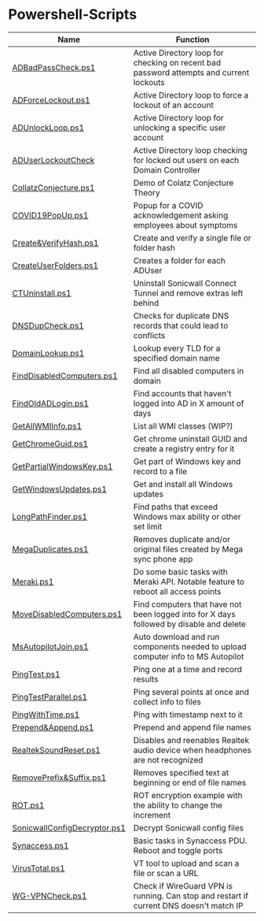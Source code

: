 # Powershell-Scripts

| Name                         | Function                                                                                                                 |
| ---------------------------- | ------------------------------------------------------------------------------------------------------------------------ |
| [ADBadPassCheck.ps1](/ADBadPassCheck.ps1)                     | Active Directory loop for checking on recent bad password attempts and current lockouts |
| [ADForceLockout.ps1](/ADForceLockout.ps1)                     | Active Directory loop to force a lockout of an account                                  |
| [ADUnlockLoop.ps1](/ADUnlockLoop.ps1)                         | Active Directory loop for unlocking a specific user account                             |
| [ADUserLockoutCheck](/ADUserLockoutCheck.ps1)                 | Active Directory loop checking for locked out users on each Domain Controller           |
| [CollatzConjecture.ps1](/CollatzConjecture.ps1)               | Demo of Colatz Conjecture Theory                                                        |
| [COVID19PopUp.ps1](/COVID19PopUp.ps1)                         | Popup for a COVID acknowledgement asking employees about symptoms                       |
| [Create&VerifyHash.ps1](/Create&VerifyHash.ps1)               | Create and verify a single file or folder hash                                          |
| [CreateUserFolders.ps1](/CreateUserFolders.ps1)               | Creates a folder for each ADUser                                                        |
| [CTUninstall.ps1](/CTUninstall.ps1)                           | Uninstall Sonicwall Connect Tunnel and remove extras left behind                        |
| [DNSDupCheck.ps1](/DNSDupCheck.ps1)                           | Checks for duplicate DNS records that could lead to conflicts                           |
| [DomainLookup.ps1](/DomainLookup.ps1)                         | Lookup every TLD for a specified domain name                                            |
| [FindDisabledComputers.ps1](/FindDisabledComputers.ps1)       | Find all disabled computers in domain                                                   |
| [FindOldADLogin.ps1](/FindOldADLogin.ps1)                     | Find accounts that haven't logged into AD in X amount of days                           |
| [GetAllWMIInfo.ps1](/GetAllWMIInfo.ps1)                       | List all WMI classes (WIP?)                                                             |
| [GetChromeGuid.ps1](/GetChromeGuid.ps1)                       | Get chrome uninstall GUID and create a registry entry for it                            |
| [GetPartialWindowsKey.ps1](/GetPartialWindowsKey.ps1)         | Get part of Windows key and record to a file                                            |
| [GetWindowsUpdates.ps1](/GetWindowsUpdates.ps1)               | Get and install all Windows updates                                                     |
| [LongPathFinder.ps1](/LongPathFinder.ps1)                     | Find paths that exceed Windows max ability or other set limit                           | 
| [MegaDuplicates.ps1](/MegaDuplicates.ps1)                     | Removes duplicate and/or original files created by Mega sync phone app                  |
| [Meraki.ps1](/Meraki.ps1)                                     | Do some basic tasks with Meraki API. Notable feature to reboot all access points        |
| [MoveDisabledComputers.ps1](/MoveDisabledComputers.ps1)       | Find computers that have not been logged into for X days followed by disable and delete |
| [MsAutopilotJoin.ps1](/MsAutopilotJoin.ps1)                   | Auto download and run components needed to upload computer info to MS Autopilot         | 
| [PingTest.ps1](/PingTest.ps1)                                 | Ping one at a time and record results                                                   |
| [PingTestParallel.ps1](/PingTestParallel.ps1)                 | Ping several points at once and collect info to files                                   |
| [PingWithTime.ps1](/PingWithTime.ps1)                         | Ping with timestamp next to it                                                          |
| [Prepend&Append.ps1](/Prepend&Append.ps1)                     | Prepend and append file names                                                           |
| [RealtekSoundReset.ps1](/RealtekSoundReset.ps1)               | Disables and reenables Realtek audio device when headphones are not recognized          |
| [RemovePrefix&Suffix.ps1](/RemovePrefix&Suffix.ps1)           | Removes specified text at beginning or end of file names                                |
| [ROT.ps1](/ROT.ps1)                                           | ROT encryption example with the ability to change the increment                         |
| [SonicwallConfigDecryptor.ps1](/SonicwallConfigDecryptor.ps1) | Decrypt Sonicwall config files                                                          |
| [Synaccess.ps1](/Synaccess.ps1)                               | Basic tasks in Synaccess PDU. Reboot and toggle ports                                   |
| [VirusTotal.ps1](/VirusTotal.ps1)                             | VT tool to upload and scan a file or scan a URL                                         |
| [WG-VPNCheck.ps1](/WG-VPNCheck.ps1)                           | Check if WireGuard VPN is running. Can stop and restart if current DNS doesn't match IP |
